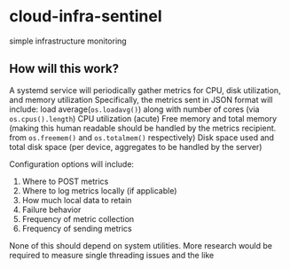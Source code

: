 # cloud-infra-sentinel
simple infrastructure monitoring

## How will this work?
A systemd service will periodically gather metrics for CPU, disk utilization, and memory utilization
Specifically, the metrics sent in JSON format will include:
load average(`os.loadavg()`) along with  number of cores (via `os.cpus().length`)
CPU utilization (acute)
Free memory and total memory (making this human readable should be handled by the metrics recipient. from `os.freemem()` and `os.totalmem()` respectively)
Disk space used and total disk space (per device, aggregates to be handled by the server)


Configuration options will include:
1) Where to POST metrics
2) Where to log metrics locally (if applicable)
3) How much local data to retain
4) Failure behavior
5) Frequency of metric collection
6) Frequency of sending metrics

None of this should depend on system utilities. More research would be required to measure single threading issues and the like
